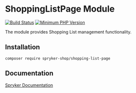# ShoppingListPage Module
[![Build Status](https://travis-ci.org/spryker-shop/shopping-list-page.svg)](https://travis-ci.org/spryker-shop/shopping-list-page)
[![Minimum PHP Version](https://img.shields.io/badge/php-%3E%3D%207.3-8892BF.svg)](https://php.net/)

The module provides Shopping List management functionality.

## Installation

```
composer require spryker-shop/shopping-list-page
```

## Documentation

[Spryker Documentation](https://academy.spryker.com)
